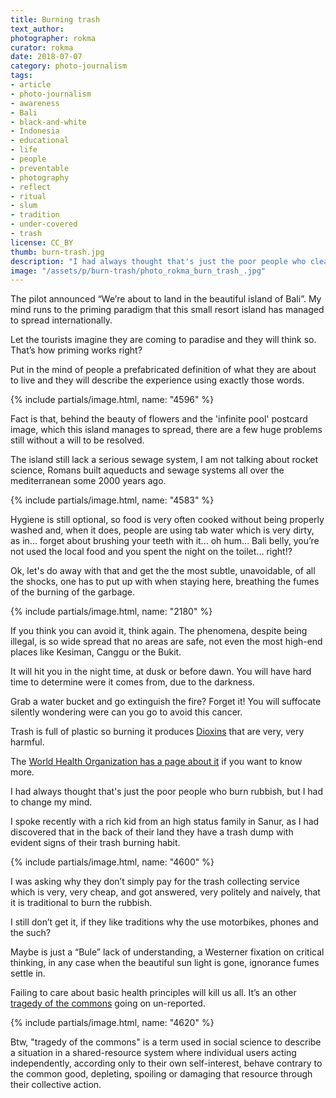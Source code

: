 ```yaml
---
title: Burning trash
text_author:
photographer: rokma
curator: rokma
date: 2018-07-07
category: photo-journalism
tags:
- article
- photo-journalism
- awareness
- Bali
- black-and-white
- Indonesia
- educational
- life
- people
- preventable
- photography
- reflect
- ritual
- slum
- tradition
- under-covered
- trash
license: CC_BY
thumb: burn-trash.jpg
description: "I had always thought that's just the poor people who clean their yard by burning the rubbish, but I had to change my mind. I spoke recently with a rich kid from an high status family in Sanur, as I had discovered that in the back of their land they have a trash dump with evident signs of their trash burning habit."
image: "/assets/p/burn-trash/photo_rokma_burn_trash_.jpg"
---
```


The pilot announced “We’re about to land in the beautiful island of Bali”. My mind runs to the priming paradigm that this small resort island has managed to spread internationally.

Let the tourists imagine they are coming to paradise and they will think so. That’s how priming works right?

Put in the mind of people a prefabricated definition of what they are about to live and they will describe the experience using exactly those words.

{% include partials/image.html, name: "4596" %}

Fact is that, behind the beauty of flowers and the 'infinite pool' postcard image, which this island manages to spread, there are a few huge problems still without a will to be resolved.

The island still lack a serious sewage system, I am not talking about rocket science, Romans built aqueducts and sewage systems all over the mediterranean some 2000 years ago.

{% include partials/image.html, name: "4583" %}

Hygiene is still optional, so food is very often cooked without being properly washed and, when it does, people are using tab water which is very dirty, as in... forget about brushing your teeth with it... oh hum... Bali belly, you’re not used the local food and you spent the night on the toilet... right!?

Ok, let's do away with that and get the the most subtle, unavoidable, of all the shocks, one has to put up with when staying here, breathing the fumes of the burning of the garbage.


{% include partials/image.html, name: "2180" %}

If you think you can avoid it, think again. The phenomena, despite being illegal, is so wide spread that no areas are safe, not even the most high-end places like Kesiman, Canggu or the Bukit.

It will hit you in the night time, at dusk or before dawn. You will have hard time to determine were it comes from, due to the darkness.

Grab a water bucket and go extinguish the fire? Forget it! You will suffocate silently wondering were can you go to avoid this cancer.

Trash is full of plastic so burning it produces [Dioxins](https://en.wikipedia.org/wiki/Dioxins_and_dioxin-like_compounds) that are very, very harmful.

The [World Health Organization has a page about it](http://www.who.int/news-room/fact-sheets/detail/dioxins-and-their-effects-on-human-health) if you want to know more.

I had always thought that's just the poor people who burn rubbish, but I had to change my mind.

I spoke recently with a rich kid from an high status family in Sanur, as I had discovered that in the back of their land they have a trash dump with evident signs of their trash burning habit.

{% include partials/image.html, name: "4600" %}

I was asking why they don’t simply pay for the trash collecting service which is very, very cheap, and got answered, very politely and naively, that it is traditional to burn the rubbish.

I still don’t get it, if they like traditions why the use motorbikes, phones and the such?

Maybe is just a “Bule” lack of understanding, a Westerner fixation on critical thinking, in any case when the beautiful sun light is gone, ignorance fumes settle in.

Failing to care about basic health principles will kill us all. It’s an other [tragedy of the commons](https://en.wikipedia.org/wiki/Tragedy_of_the_commons) going on un-reported.

{% include partials/image.html, name: "4620" %}

Btw, "tragedy of the commons" is a term used in social science to describe a situation in a shared-resource system where individual users acting independently, according only to their own self-interest, behave contrary to the common good, depleting, spoiling or damaging that resource through their collective action.
